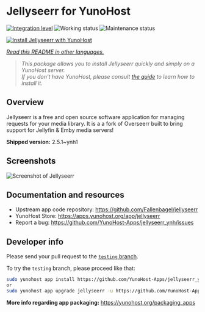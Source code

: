 <!--
N.B.: This README was automatically generated by <https://github.com/YunoHost/apps/tree/master/tools/readme_generator>
It shall NOT be edited by hand.
-->

# Jellyseerr for YunoHost

[![Integration level](https://apps.yunohost.org/badge/integration/jellyseerr)](https://ci-apps.yunohost.org/ci/apps/jellyseerr/)
![Working status](https://apps.yunohost.org/badge/state/jellyseerr)
![Maintenance status](https://apps.yunohost.org/badge/maintained/jellyseerr)

[![Install Jellyseerr with YunoHost](https://install-app.yunohost.org/install-with-yunohost.svg)](https://install-app.yunohost.org/?app=jellyseerr)

*[Read this README in other languages.](./ALL_README.md)*

> *This package allows you to install Jellyseerr quickly and simply on a YunoHost server.*  
> *If you don't have YunoHost, please consult [the guide](https://yunohost.org/install) to learn how to install it.*

## Overview

Jellyseerr is a free and open source software application for managing requests for your media library. It is a a fork of Overseerr built to bring support for Jellyfin & Emby media servers!

**Shipped version:** 2.5.1~ynh1

## Screenshots

![Screenshot of Jellyseerr](./doc/screenshots/jellyseerr.png)

## Documentation and resources

- Upstream app code repository: <https://github.com/Fallenbagel/jellyseerr>
- YunoHost Store: <https://apps.yunohost.org/app/jellyseerr>
- Report a bug: <https://github.com/YunoHost-Apps/jellyseerr_ynh/issues>

## Developer info

Please send your pull request to the [`testing` branch](https://github.com/YunoHost-Apps/jellyseerr_ynh/tree/testing).

To try the `testing` branch, please proceed like that:

```bash
sudo yunohost app install https://github.com/YunoHost-Apps/jellyseerr_ynh/tree/testing --debug
or
sudo yunohost app upgrade jellyseerr -u https://github.com/YunoHost-Apps/jellyseerr_ynh/tree/testing --debug
```

**More info regarding app packaging:** <https://yunohost.org/packaging_apps>

